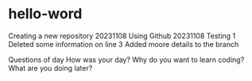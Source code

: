# hello-word
Creating a new repository
20231108 Using Github 
20231108 Testing 1
Deleted some information on line 3
Added moore details to the branch

Questions of day
How was your day?
Why do you want to learn coding?
What are you doing later? 
